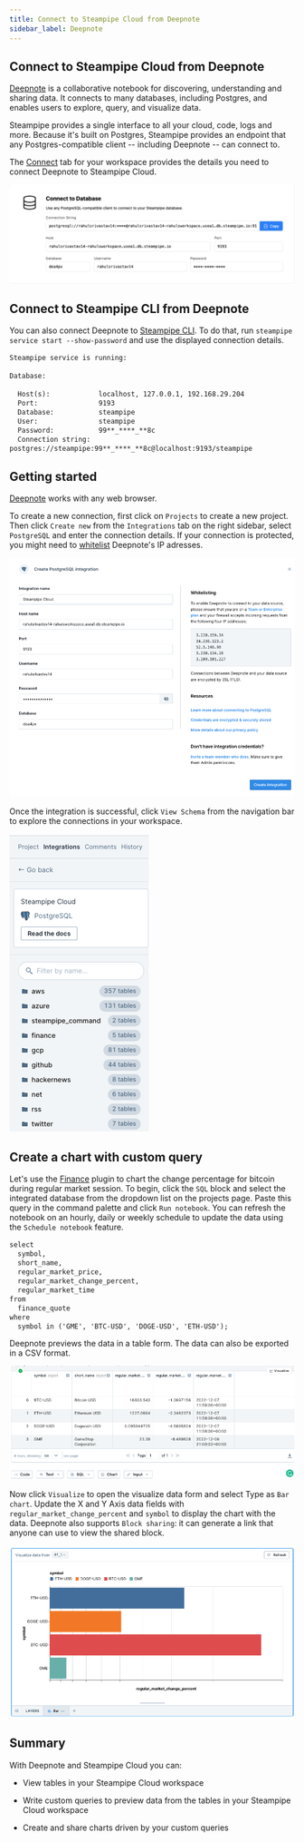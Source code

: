 ```yaml
---
title: Connect to Steampipe Cloud from Deepnote
sidebar_label: Deepnote
---
```


##  Connect to Steampipe Cloud from Deepnote

[Deepnote](https://deepnote.com/home) is a collaborative notebook for discovering, understanding and sharing data. It connects to many databases, including Postgres, and enables users to explore, query, and visualize data.

Steampipe provides a single interface to all your cloud, code, logs and more. Because it's built on Postgres, Steampipe provides an endpoint that any Postgres-compatible client -- including Deepnote -- can connect to.

The [Connect](/docs/cloud/integrations/overview) tab for your workspace provides the details you need to connect Deepnote to Steampipe Cloud.

<div style={{"marginBottom":"2em","borderWidth":"thin", "borderStyle":"solid", "borderColor":"lightgray", "padding":"20px", "width":"90%"}}>
<img src="/images/docs/cloud/steampipe-cloud-connect-details.jpg" />
</div>

##  Connect to Steampipe CLI from Deepnote

You can also connect Deepnote to [Steampipe CLI](https://steampipe.io/downloads). To do that, run `steampipe service start --show-password` and use the displayed connection details.

```
Steampipe service is running:

Database:

  Host(s):            localhost, 127.0.0.1, 192.168.29.204
  Port:               9193
  Database:           steampipe
  User:               steampipe
  Password:           99**_****_**8c
  Connection string:  postgres://steampipe:99**_****_**8c@localhost:9193/steampipe
  ```

## Getting started

[Deepnote](https://deepnote.com/sign-up) works with any web browser.

To create a new connection, first click on `Projects` to create a new project. Then click `Create new` from the `Integrations` tab on the right sidebar, select `PostgreSQL` and enter the connection details. If your connection is protected, you might need to [whitelist](https://deepnote.com/docs/authorize-deepnote-ip-addresses) Deepnote's IP adresses.

<div style={{"marginTop":"1em", "marginBottom":"1em", "width":"90%"}}>
<img src="/images/docs/cloud/deepnote-connection-success.png" />
</div>

Once the integration is successful, click `View Schema` from the navigation bar to explore the connections in your workspace.

<div style={{"marginTop":"1em", "marginBottom":"1em", "width":"40%"}}>
<img src="/images/docs/cloud/deepnote-navigationbar.png" />
</div>

## Create a chart with custom query

Let's use the [Finance](https://hub.steampipe.io/plugins/turbot/finance) plugin to chart the change percentage for bitcoin during regular market session. To begin, click the `SQL` block and select the integrated database from the dropdown list on the projects page. Paste this query in the command palette and click `Run notebook`. You can refresh the notebook on an hourly, daily or weekly schedule to update the data using the `Schedule notebook` feature.

```
select
  symbol,
  short_name,
  regular_market_price,
  regular_market_change_percent,
  regular_market_time
from
  finance_quote
where
  symbol in ('GME', 'BTC-USD', 'DOGE-USD', 'ETH-USD');
```

Deepnote previews the data in a table form. The data can also be exported in a CSV format.

<div style={{"marginTop":"1em", "marginBottom":"1em", "width":"70%"}}>
<img src="/images/docs/cloud/deepnote-table-preview.png" />
</div>

Now click `Visualize` to open the visualize data form and select Type as `Bar chart`. Update the X and Y Axis data fields with `regular_market_change_percent` and `symbol` to display the chart with the data. Deepnote also supports `Block sharing`: it can generate a link that anyone can use to view the shared block.

<div style={{"marginTop":"1em", "marginBottom":"1em", "width":"90%"}}>
<img src="/images/docs/cloud/deepnote-bitcoin-chart.png" />
</div>

## Summary

With Deepnote and Steampipe Cloud you can:

- View tables in your Steampipe Cloud workspace

- Write custom queries to preview data from the tables in your Steampipe Cloud workspace

- Create and share charts driven by your custom queries